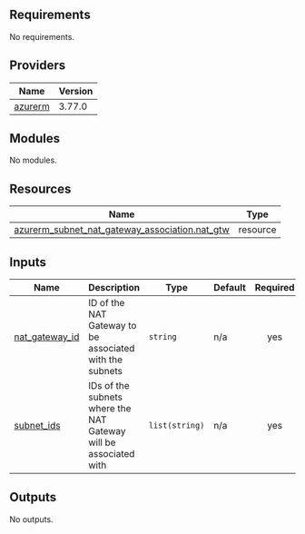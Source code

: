 <!-- BEGIN_TF_DOCS -->
## Requirements

No requirements.

## Providers

| Name | Version |
|------|---------|
| <a name="provider_azurerm"></a> [azurerm](#provider\_azurerm) | 3.77.0 |

## Modules

No modules.

## Resources

| Name | Type |
|------|------|
| [azurerm_subnet_nat_gateway_association.nat_gtw](https://registry.terraform.io/providers/hashicorp/azurerm/latest/docs/resources/subnet_nat_gateway_association) | resource |

## Inputs

| Name | Description | Type | Default | Required |
|------|-------------|------|---------|:--------:|
| <a name="input_nat_gateway_id"></a> [nat\_gateway\_id](#input\_nat\_gateway\_id) | ID of the NAT Gateway to be associated with the subnets | `string` | n/a | yes |
| <a name="input_subnet_ids"></a> [subnet\_ids](#input\_subnet\_ids) | IDs of the subnets where the NAT Gateway will be associated with | `list(string)` | n/a | yes |

## Outputs

No outputs.
<!-- END_TF_DOCS -->